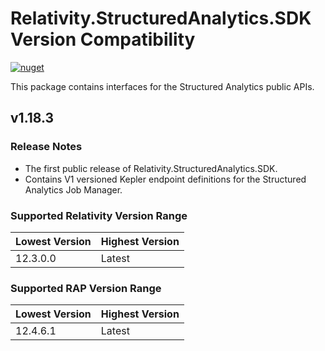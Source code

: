 # Relativity.StructuredAnalytics.SDK Version Compatibility

[![nuget](https://img.shields.io/nuget/v/Relativity.StructuredAnalytics.SDK.svg)](https://www.nuget.org/packages/Relativity.StructuredAnalytics.SDK)

This package contains interfaces for the Structured Analytics public APIs.

## v1.18.3

### Release Notes

* The first public release of Relativity.StructuredAnalytics.SDK.
* Contains V1 versioned Kepler endpoint definitions for the Structured Analytics Job Manager.

### Supported Relativity Version Range

Lowest Version | Highest Version
--- | ---
12.3.0.0 | Latest

### Supported RAP Version Range

Lowest Version | Highest Version
--- | ---
12.4.6.1 | Latest